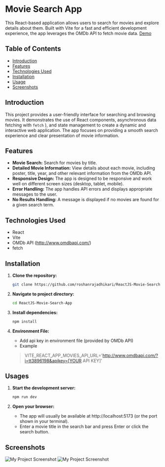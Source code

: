 # Movie Search App

This React-based application allows users to search for movies and explore details about them.  Built with Vite for a fast and efficient development experience, the app leverages the OMDb API to fetch movie data.
[Demo](https://roshanrajadhikari.github.io/ReactJS-Movie-Search-App/ "Demo")

## Table of Contents

- [Introduction](#introduction)
- [Features](#features)
- [Technologies Used](#technologies-used)
- [Installation](#installation)
- [Usage](#usage)
- [Screenshots](#screenshots)
  
## Introduction

This project provides a user-friendly interface for searching and browsing movies.  It demonstrates the use of React components, asynchronous data fetching with `fetch` ), and state management to create a dynamic and interactive web application.  The app focuses on providing a smooth search experience and clear presentation of movie information.

## Features

- **Movie Search:** Search for movies by title.
- **Detailed Movie Information:** View details about each movie, including poster, title, year, and other relevant information from the OMDb API. 
- **Responsive Design:**  The app is designed to be responsive and work well on different screen sizes (desktop, tablet, mobile).
- **Error Handling:**  The app handles API errors and displays appropriate messages to the user. 
- **No Results Handling:**  A message is displayed if no movies are found for a given search term. 

## Technologies Used

- React
- Vite
- OMDb API (http://www.omdbapi.com/)
-  fetch

## Installation

1. **Clone the repository:**

   ```bash
   git clone https://github.com/roshanrajadhikari/ReactJS-Movie-Search-App.git

2. **Navigate to project directory:**

   ```bash
   cd ReactJS-Movie-Search-App

3. **Install dependencies:**

   ```bash
   npm install

3. **Environment File:**
   - Add api key in environment file (provided by OMDb API)
   - Example
   > VITE_REACT_APP_MOVIES_API_URL='http://www.omdbapi.com/?i=tt3896198&apikey=[YOUR API KEY]'

## Usages

1. **Start the development server:**

   ```bash
   npm run dev

2. **Open your browser:**
   - The app will usually be available at http://localhost:5173 (or the port shown in your terminal).
   - Enter a movie title in the search bar and press Enter or click the search button.

## Screenshots
![My Project Screenshot](screenshots/sc1.JPG)
![My Project Screenshot](screenshots/sc2.JPG)
